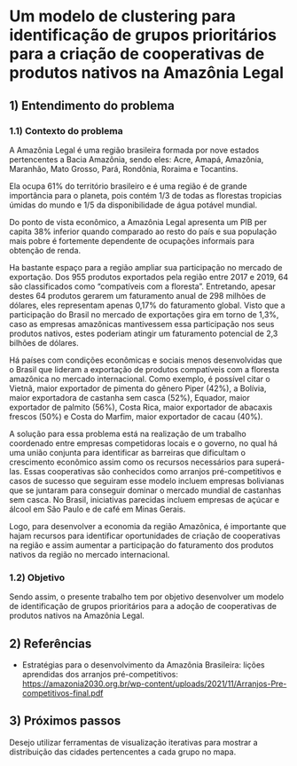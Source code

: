 # Um modelo de clustering para identificação de grupos prioritários para a criação de cooperativas de produtos nativos na Amazônia Legal
## 1) Entendimento do problema
### 1.1) Contexto do problema
A Amazônia Legal é uma região brasileira formada por nove estados pertencentes a Bacia Amazônia, sendo eles: Acre, Amapá, Amazônia, Maranhão, Mato Grosso, Pará, Rondônia, Roraima e Tocantins. 

Ela ocupa 61% do território brasileiro e é uma região é de grande importância para o planeta, pois contém 1/3 de todas as florestas tropicias úmidas do mundo e 1/5 da disponibilidade de água potável mundial. 

Do ponto de vista econômico, a Amazônia Legal apresenta um PIB per capita 38% inferior quando comparado ao resto do país e sua população mais pobre é fortemente dependente de ocupações informais para obtenção de renda.

Ha bastante espaço para a região ampliar sua participação no mercado de exportação. Dos 955 produtos exportados pela região entre 2017 e 2019, 64 são classificados como “compatíveis com a floresta”. Entretando, apesar destes 64 produtos gerarem um faturamento anual de 298 milhões de dólares, eles representam apenas 0,17% do faturamento global. Visto que a participação do Brasil no mercado de exportações gira em torno de 1,3%, caso as empresas amazônicas mantivessem essa participação nos seus produtos nativos, estes poderiam atingir um faturamento potencial de 2,3 bilhões de dólares.

Há países com condições econômicas e sociais menos desenvolvidas que o Brasil que lideram a exportação de produtos compatíveis com a floresta amazônica no mercado internacional. Como exemplo, é possível citar o Vietnã, maior exportador de pimenta do gênero Piper (42%), a Bolívia, maior exportadora de castanha sem casca (52%), Equador, maior exportador de palmito (56%), Costa Rica, maior exportador de abacaxis frescos (50%) e Costa do Marfim, maior exportador de cacau (40%).

A solução para essa problema está na realização de um trabalho coordenado entre empresas competidoras locais e o governo, no qual há uma união conjunta para identificar as barreiras que dificultam o crescimento econômico assim como os recursos necessários para superá-las. Essas cooperativas são conhecidos como arranjos pré-competitivos e casos de sucesso que seguiram esse modelo incluem empresas bolivianas que se juntaram para conseguir dominar o mercado mundial de castanhas sem casca. No Brasil, iniciativas parecidas incluem empresas de açúcar e álcool em São Paulo e de café em Minas Gerais.

Logo, para desenvolver a economia da região Amazônica, é importante que hajam recursos para identificar oportunidades de criação de cooperativas na região e assim aumentar a participação do faturamento dos produtos nativos da região no mercado internacional.

### 1.2) Objetivo
Sendo assim, o presente trabalho tem por objetivo desenvolver um modelo de identificação de grupos prioritários para a adoção de cooperativas de produtos nativos na Amazônia Legal.
## 2) Referências
- Estratégias para o desenvolvimento da Amazônia Brasileira: lições aprendidas dos arranjos pré-competitivos: https://amazonia2030.org.br/wp-content/uploads/2021/11/Arranjos-Pre-competitivos-final.pdf
## 3) Próximos passos 
Desejo utilizar ferramentas de visualização iterativas para mostrar a distribuição das cidades pertencentes a cada grupo no mapa.
